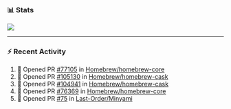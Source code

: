 ### :bar_chart: Stats

<a href="#">
  <img align="center" src="https://github-readme-stats.vercel.app/api?username=tuzi3040&show_icons=true&theme=dark" />
</a>

---

### :zap: Recent Activity

<!--START_SECTION:activity-->
1. 💪 Opened PR [#77105](https://github.com/Homebrew/homebrew-core/pull/77105) in [Homebrew/homebrew-core](https://github.com/Homebrew/homebrew-core)
2. 💪 Opened PR [#105130](https://github.com/Homebrew/homebrew-cask/pull/105130) in [Homebrew/homebrew-cask](https://github.com/Homebrew/homebrew-cask)
3. 💪 Opened PR [#104941](https://github.com/Homebrew/homebrew-cask/pull/104941) in [Homebrew/homebrew-cask](https://github.com/Homebrew/homebrew-cask)
4. 💪 Opened PR [#76369](https://github.com/Homebrew/homebrew-core/pull/76369) in [Homebrew/homebrew-core](https://github.com/Homebrew/homebrew-core)
5. 💪 Opened PR [#75](https://github.com/Last-Order/Minyami/pull/75) in [Last-Order/Minyami](https://github.com/Last-Order/Minyami)
<!--END_SECTION:activity-->
